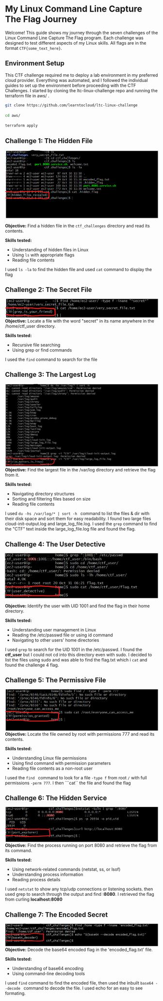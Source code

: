 # My Linux Command Line Capture The Flag Journey

Welcome! This guide shows my journey through the seven challenges of the Linux Command Line Capture The Flag program. Each challenge was designed to test different aspects of my Linux skills. All flags are in the format `CTF{some_text_here}`.

## Environment Setup

This CTF challenge required me to deploy a lab environment in my preferred cloud provider. Everything was automated, and I followed the individual guides to set up the environment before proceeding with the CTF Challenges. I started by cloning the ltc-linux-challenge repo and running the terraform file in aws/ .

```sh
git clone https://github.com/learntocloud/ltc-linux-challenge

cd aws/

terraform apply
```

## Challenge 1: The Hidden File

![](/assets/Challenge_1-hiddenfile.png)

**Objective:** Find a hidden file in the `ctf_challenges` directory and read its contents.

**Skills tested:**

- Understanding of hidden files in Linux
- Using `ls` with appropriate flags
- Reading file contents

I used ```ls -la``` to find the hidden file and used ```cat``` command to display the flag

## Challenge 2: The Secret File
![](/assets/Challenge_2-thesecretfile.png)
**Objective:** Locate a file with the word "secret" in its name anywhere in the /home/ctf_user directory.

**Skills tested:**

- Recursive file searching
- Using grep or find commands

I used the ```find``` command to search for the file 

## Challenge 3: The Largest Log
![](/assets/Challenge_3-thelargestlog.png)
**Objective:** Find the largest file in the /var/log directory and retrieve the flag from it.

**Skills tested:**

- Navigating directory structures
- Sorting and filtering files based on size
- Reading file contents

I used ```du -hs /var/log/* | sort -h ``` command to list the files & dir with their disk space and sort them for easy readability. I found two large files cloud-init-output.log and large_log_file.log. I used the ``` grep ``` command to find the "CTF" text inside the large_log_file.log file and found the flag.  
    
      

## Challenge 4: The User Detective
![](/assets/Challenge_4-theuserdetective.png)

**Objective:** Identify the user with UID 1001 and find the flag in their home directory.

**Skills tested:**

- Understanding user management in Linux
- Reading the /etc/passwd file or using id command
- Navigating to other users' home directories

I used ```grep``` to search for the UID 1001 in the /etc/passwd.
I found the **ctf_user** but I could not cd into this directory even with sudo. I decided to list the files using sudo and was able to find the flag.txt which i ```cat``` and found the challenge 4 flag.



## Challenge 5: The Permissive File

![](/assets/Challenge_5-thepermissivefile.png)
**Objective:** Locate the file owned by root with permissions 777 and read its contents.

**Skills tested:**

- Understanding Linux file permissions
- Using find command with permission parameters
- Reading file contents as a non-root user

I used the ```find ``` command to look for a file ```-type f``` from root ```/``` with full permissions ```-perm 777```. I then ```cat`` the file and found the flag

## Challenge 6: The Hidden Service
![](/assets/Challenge_6-thehiddenservice.png)
**Objective:** Find the process running on port 8080 and retrieve the flag from its command.

**Skills tested:**

- Using network-related commands (netstat, ss, or lsof)
- Understanding process information
- Reading process details

I used ```netstat``` to show any tcp/udp connections or listening sockets. then used grep to search through the output and find **:8080**. I retrieved the flag from curling **localhost:8080**

## Challenge 7: The Encoded Secret
![](/assets/Challenge_7-theencodedsecret.png)
**Objective:** Decode the base64 encoded flag in the 'encoded_flag.txt' file.

**Skills tested:**

- Understanding of base64 encoding
- Using command-line decoding tools

I used ```find``` command to find the encoded file, then used the inbuilt ```base64 --decode ``` command to decode the file. I used echo for an easy to see formating.

